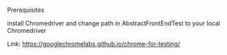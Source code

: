 Prerequisites

install Chromedriver and change path in AbstractFrontEndTest to your local Chromedriver 

Link: https://googlechromelabs.github.io/chrome-for-testing/